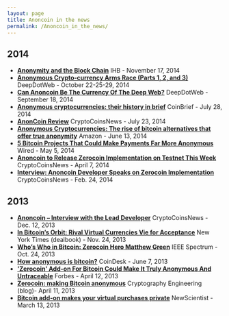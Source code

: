 ```yaml
---
layout: page
title: Anoncoin in the news
permalink: /Anoncoin_in_the_news/
---
```


2014
----

-   [**Anonymity and the Block Chain**](https://ihb.io/2014-11-17/news/anonymity-block-chain-13570)
    IHB - November 17, 2014
-   [**Anonymous Crypto-currency Arms Race (Parts 1, 2, and 3)**](http://www.deepdotweb.com/tag/ArmsRace/)
    DeepDotWeb - October 22-25-29, 2014
-   [**Can Anoncoin Be The Currency Of The Deep Web?**](http://www.deepdotweb.com/2014/09/18/can-anoncoin-be-the-currency-of-the-deep-web/)
    DeepDotWeb - September 18, 2014
-   [**Anonymous cryptocurrencies: their history in brief**](http://coinbrief.net/anonymous-cryptocurrencies-brief-history/)
    CoinBrief - July 28, 2014
-   [**AnonCoin Review**](http://www.cryptocoinsnews.com/news/anoncoin-review-random-coin-day/2014/07/23)
    CryptoCoinsNews - July 23, 2014
-   [**Anonymous Cryptocurrencies: The rise of bitcoin alternatives that offer true anonymity**](http://www.amazon.com/Anonymous-Cryptocurrencies-bitcoin-alternatives-anonymity-ebook/dp/B00KZ6WANE)
    Amazon - June 13, 2014
-   [**5 Bitcoin Projects That Could Make Payments Far More Anonymous**](http://www.wired.com/2014/05/bitcoin-anonymous-projects/)
    Wired - May 5, 2014
-   [**Anoncoin to Release Zerocoin Implementation on Testnet This Week**](http://www.cryptocoinsnews.com/news/anoncoin-release-zerocoin-implementation-testnet-this-week/2014/04/07)
    CryptoCoinsNews - April 7, 2014
-   [**Interview: Anoncoin Developer Speaks on Zerocoin Implementation**](http://www.cryptocoinsnews.com/news/interview-anoncoin-developer-speaks-zerocoin-implementation/2014/02/24)
    CryptoCoinsNews - Feb. 24, 2014

2013
----

-   [**Anoncoin – Interview with the Lead Developer**](http://www.cryptocoinsnews.com/news/anoncoin-interview-lead-developer/2013/12/12)
    CryptoCoinsNews - Dec. 12, 2013
-   [**In Bitcoin’s Orbit: Rival Virtual Currencies Vie for Acceptance**](http://dealbook.nytimes.com/2013/11/24/in-bitcoins-orbit-rival-virtual-currencies-vie-for-acceptance/?_php=true&_type=blogs&_php=true&_type=blogs&_r=1)
    New York Times (dealbook) - Nov. 24, 2013
-   [**Who’s Who in Bitcoin: Zerocoin Hero Matthew Green**](http://spectrum.ieee.org/computing/networks/whos-who-in-bitcoin-zerocoin-hero-matthew-green)
    IEEE Spectrum - Oct. 24, 2013
-   [**How anonymous is bitcoin?**](http://www.coindesk.com/how-anonymous-is-bitcoin/)
    CoinDesk - June 7, 2013
-   [**'Zerocoin' Add-on For Bitcoin Could Make It Truly Anonymous And Untraceable**](http://www.forbes.com/sites/andygreenberg/2013/04/12/zerocoin-add-on-for-bitcoin-could-make-it-truly-anonymous-and-untraceable/)
    Forbes - April 12, 2013
-   [**Zerocoin: making Bitcoin anonymous**](http://blog.cryptographyengineering.com/2013/04/zerocoin-making-bitcoin-anonymous.html)
    Cryptography Engineering (blog)- April 11, 2013
-   [**Bitcoin add-on makes your virtual purchases private**](http://www.newscientist.com/blogs/onepercent/2013/03/bitcoin-zerocoin.html)
    NewScientist - March 13, 2013